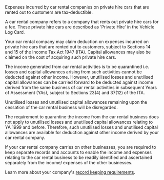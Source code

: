Expenses incurred by car rental companies on private hire cars that are rented out to customers are tax-deductible.

A car rental company refers to a company that rents out private hire cars for a fee. These private hire cars are described as 'Private Hire' in the Vehicle Log Card.

Your car rental company may claim deduction on expenses incurred on private hire cars that are rented out to customers, subject to Sections 14 and 15 of the Income Tax Act 1947 (ITA). Capital allowances may also be claimed on the cost of acquiring such private hire cars.

The income generated from car rental activities is to be quarantined i.e. losses and capital allowances arising from such activities cannot be deducted against other income. However, unutilised losses and unutilised capital allowances can be carried
forward to be deducted against income derived from the same business of car rental activities in subsequent Years of Assessment (YAs), subject to Sections 23(4) and 37(12) of the ITA.

Unutilised losses and unutilised capital allowances remaining upon the cessation of the car rental business will be disregarded.

The requirement to quarantine the income from the car rental business does not apply to unutilised losses and unutilised capital allowances relating to YA 1999 and before. Therefore, such unutilised losses and unutilised capital allowances are available for deduction against other income derived by your car rental company.

If your car rental company carries on other businesses, you are required to keep separate records and accounts to enable the income and expenses relating to the car rental business to be readily identified and ascertained separately from the income/ expenses of the other businesses.

Learn more about your company's [record keeping requirements](https://www.iras.gov.sg/taxes/corporate-income-tax/basics-of-corporate-income-tax/record-keeping-requirements "record keeping requirements").